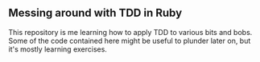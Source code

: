 ## Messing around with TDD in Ruby

This repository is me learning how to apply TDD to various bits and bobs. Some of the code contained here might be useful to plunder later on, but it's mostly learning exercises.
